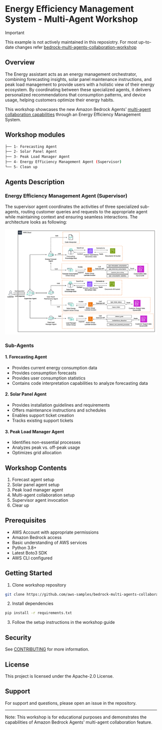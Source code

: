 # Energy Efficiency Management System - Multi-Agent Workshop

> [!IMPORTANT]
> This example is not actively maintained in this reposiotry.
> For most up-to-date changes refer [bedrock-multi-agents-collaboration-workshop](https://github.com/aws-samples/bedrock-multi-agents-collaboration-workshop)

## Overview

The Energy assistant acts as an energy management orchestrator, combining forecasting insights, solar panel maintenance instructions, and peak load management to provide users with a holistic view of their energy ecosystem. By coordinating between these specialized agents, it delivers personalized recommendations that consumption patterns, and device usage, helping customers optimize their energy habits.

This workshop showcases the new Amazon Bedrock Agents' [multi-agent collaboration capabilities](https://docs.aws.amazon.com/bedrock/latest/userguide/agents-multi-agents-collaboration.html) through an Energy Efficiency Management System.

## Workshop modules

```bash
├── 1- Forecasting Agent
├── 2- Solar Panel Agent
├── 3- Peak Load Manager Agent
├── 4- Energy Efficiency Management Agent (Supervisor)
└── 5- Clean up
```

## Agents Description

### Energy Efficiency Management Agent (Supervisor)

The supervisor agent coordinates the activities of three specialized sub-agents, 
routing customer queries and requests to the appropriate agent while maintaining context and 
ensuring seamless interactions. The architecture looks as following:

![Architecture](./img/energy_manager_agent.png)

### Sub-Agents

#### 1. Forecasting Agent

- Provides current energy consumption data
- Provides consumption forecasts
- Provides user consumption statistics
- Contains code interpretation capabilities to analyze forecasting data

#### 2. Solar Panel Agent

- Provides installation guidelines and requirements
- Offers maintenance instructions and schedules
- Enables support ticket creation
- Tracks existing support tickets

#### 3. Peak Load Manager Agent

- Identifies non-essential processes
- Analyzes peak vs. off-peak usage
- Optimizes grid allocation

## Workshop Contents

1. Forecast agent setup
2. Solar panel agent setup
3. Peak load manager agent
4. Multi-agent collaboration setup
5. Supervisor agent invocation
6. Clear up

## Prerequisites

- AWS Account with appropriate permissions
- Amazon Bedrock access
- Basic understanding of AWS services
- Python 3.8+
- Latest Boto3 SDK
- AWS CLI configured

## Getting Started

1. Clone workshop repository

```bash
git clone https://github.com/aws-samples/bedrock-multi-agents-collaboration-workshop.git
```

2. Install dependencies

```bash
pip install -r requirements.txt
```

3. Follow the setup instructions in the workshop guide

## Security

See [CONTRIBUTING](CONTRIBUTING.md#security-issue-notifications) for more information.

## License

This project is licensed under the Apache-2.0 License.

## Support

For support and questions, please open an issue in the repository.

---
Note: This workshop is for educational purposes and demonstrates the capabilities of Amazon Bedrock Agents' multi-agent collaboration feature.
